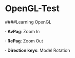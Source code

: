 OpenGL-Test
===========

####Learning OpenGL

· __AvPag__: Zoom In

· __RePag__: Zoom Out

· __Direction keys__: Model Rotation
